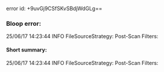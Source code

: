 error id: +9uvGj9CSfSKvSBdjWdGLg==
### Bloop error:

25/06/17 14:23:44 INFO FileSourceStrategy: Post-Scan Filters:
#### Short summary: 

25/06/17 14:23:44 INFO FileSourceStrategy: Post-Scan Filters: